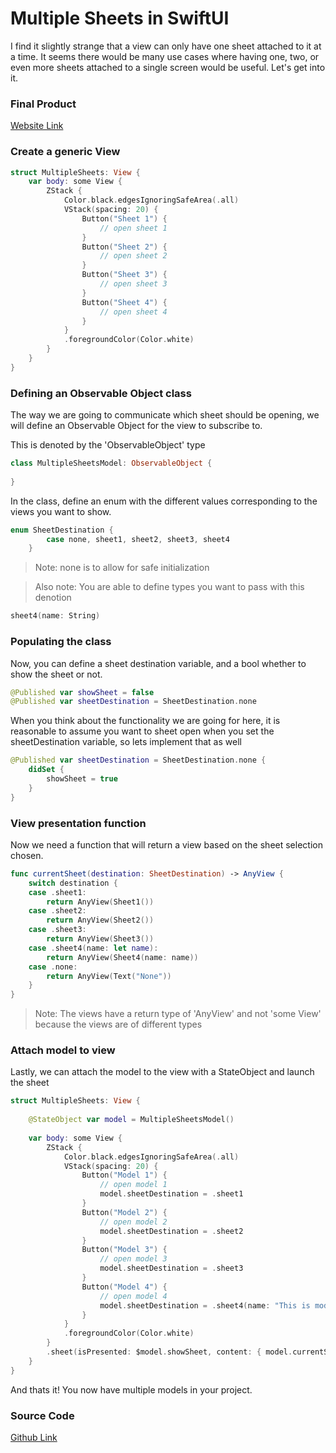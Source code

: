 # Multiple Sheets in SwiftUI

I find it slightly strange that a view can only have one sheet attached to it at a time. It seems there would be many use cases where having one, two, or even more sheets attached to a single screen would be useful. Let's get into it.

### Final Product

[Website Link](http://www.jakelanders.com/wp-content/uploads/2020/12/multiple_sheets.mp4)

### Create a generic View

```swift
struct MultipleSheets: View {
    var body: some View {
        ZStack {
            Color.black.edgesIgnoringSafeArea(.all)
            VStack(spacing: 20) {
                Button("Sheet 1") {
                    // open sheet 1
                }
                Button("Sheet 2") {
                    // open sheet 2
                }
                Button("Sheet 3") {
                    // open sheet 3
                }
                Button("Sheet 4") {
                    // open sheet 4
                }
            }
            .foregroundColor(Color.white)
        }
    }
}
```

### Defining an Observable Object class

The way we are going to communicate which sheet should be opening, we will define an Observable Object for the view to subscribe to.

This is denoted by the 'ObservableObject' type

```swift
class MultipleSheetsModel: ObservableObject {
    
}
```

In the class, define an enum with the different values corresponding to the views you want to show.

```swift
enum SheetDestination {
        case none, sheet1, sheet2, sheet3, sheet4
    }
```

> Note: none is to allow for safe initialization

> Also note: You are able to define types you want to pass with this denotion

```swift
sheet4(name: String)
```

### Populating the class

Now, you can define a sheet destination variable,  and a bool whether to show the sheet or not.

```swift
@Published var showSheet = false
@Published var sheetDestination = SheetDestination.none
```

When you think about the functionality we are going for here, it is reasonable to assume you want to sheet open when you set the sheetDestination variable, so lets implement that as well

```swift
@Published var sheetDestination = SheetDestination.none {
    didSet {
        showSheet = true
    }
}
```

### View presentation function

Now we need a function that will return a view based on the sheet selection chosen.

```swift
func currentSheet(destination: SheetDestination) -> AnyView {
    switch destination {
    case .sheet1:
        return AnyView(Sheet1())
    case .sheet2:
        return AnyView(Sheet2())
    case .sheet3:
        return AnyView(Sheet3())
    case .sheet4(name: let name):
        return AnyView(Sheet4(name: name))
    case .none:
        return AnyView(Text("None"))
    }
}
```

> Note: The views have a return type of 'AnyView' and not 'some View' because the views are of different types

### Attach model to view

Lastly, we can attach the model to the view with a StateObject and launch the sheet

```swift
struct MultipleSheets: View {
    
    @StateObject var model = MultipleSheetsModel()
    
    var body: some View {
        ZStack {
            Color.black.edgesIgnoringSafeArea(.all)
            VStack(spacing: 20) {
                Button("Model 1") {
                    // open model 1
                    model.sheetDestination = .sheet1
                }
                Button("Model 2") {
                    // open model 2
                    model.sheetDestination = .sheet2
                }
                Button("Model 3") {
                    // open model 3
                    model.sheetDestination = .sheet3
                }
                Button("Model 4") {
                    // open model 4
                    model.sheetDestination = .sheet4(name: "This is model 4")
                }
            }
            .foregroundColor(Color.white)
        }
        .sheet(isPresented: $model.showSheet, content: { model.currentSheet(destination: model.sheetDestination) })
    }
}
```

And thats it! You now have multiple models in your project.

### Source Code

[Github Link](https://github.com/jake-landersweb/jake_code/blob/main/swift/multiple_sheets/MultipleSheets.swift)











